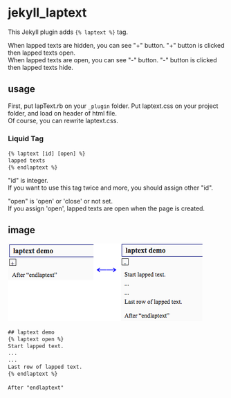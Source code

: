 # jekyll_laptext
This Jekyll plugin adds `{% laptext %}` tag.

When lapped texts are hidden, you can see "+" button. "+" button is clicked then lapped texts open.  
When lapped texts are open, you can see "-" button. "-" button is clicked then lapped texts hide.

## usage
First, put lapText.rb on your `_plugin` folder. Put laptext.css on your project folder, and load on header of html file.  
Of course, you can rewrite laptext.css.

### Liquid Tag
```
{% laptext [id] [open] %}
lapped texts
{% endlaptext %}
```

"id" is integer.  
If you want to use this tag twice and more, you should assign other "id".

"open" is 'open' or 'close' or not set.  
If you assign 'open', lapped texts are open when the page is created. 

## image
![sample](laptext_image.png)
```
## laptext demo
{% laptext open %}
Start lapped text.  
...  
...  
Last row of lapped text.
{% endlaptext %}

After "endlaptext"
```
